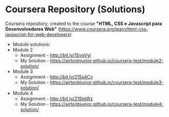 # Coursera Repository (Solutions)

Coursera repository, created to the course **"HTML, CSS e Javascript para Desenvolvedores Web"** (https://www.coursera.org/learn/html-css-javascript-for-web-developers)

* Module solutions:
 * Module 2
   * Assignment - http://bit.ly/1SvqVyl
    * My Solution - https://airtonbjunior.github.io/coursera-test/module2-solution/
 * Module 3
   * Assignment - http://bit.ly/21Ss4Cy
    * My Solution - https://airtonbjunior.github.io/coursera-test/module3-solution/
 * Module 4
   * Assignment - http://bit.ly/21StgWz
    * My Solution - https://airtonbjunior.github.io/coursera-test/module4-solution/


